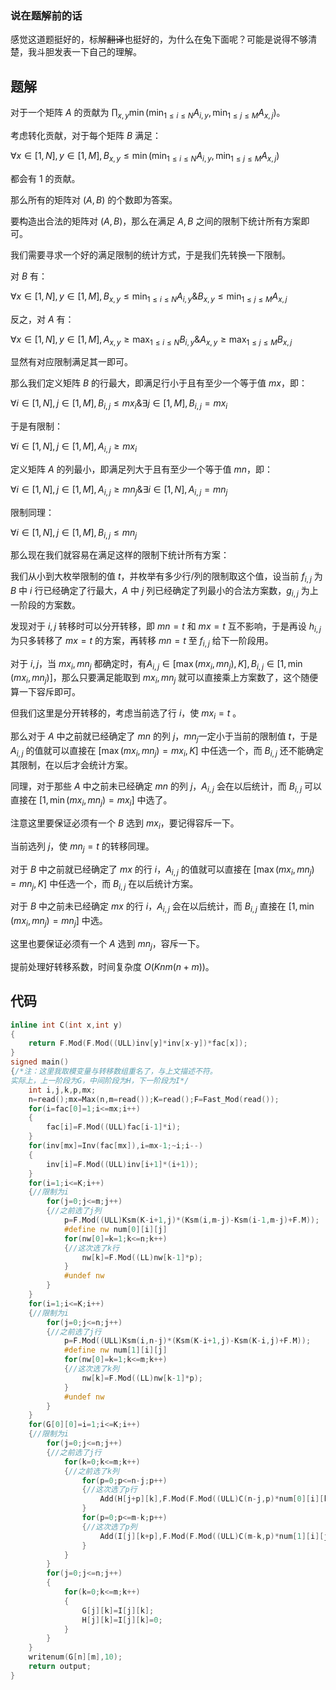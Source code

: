 ### 说在题解前的话

感觉这道题挺好的，标解~~翻译~~也挺好的，为什么在兔下面呢？可能是说得不够清楚，我斗胆发表一下自己的理解。

## 题解

对于一个矩阵 $A$ 的贡献为 $\prod_{x,y}\min(\min_{1\le i\le N}A_{i,y},\min_{1\le j\le M}A_{x,j})$。

考虑转化贡献，对于每个矩阵 $B$ 满足：

$\forall x\in [1,N],y\in [1,M],B_{x,y}\le \min(\min_{1\le i\le N}A_{i,y},\min_{1\le j\le M}A_{x,j})$

都会有 1 的贡献。

那么所有的矩阵对 $(A,B)$ 的个数即为答案。

要构造出合法的矩阵对 $(A,B)$，那么在满足 $A,B$ 之间的限制下统计所有方案即可。

我们需要寻求一个好的满足限制的统计方式，于是我们先转换一下限制。

对 $B$ 有：

$\forall x\in [1,N],y\in [1,M],B_{x,y}\le \min_{1\le i\le N}A_{i,y}\& B_{x,y}\le \min_{1\le j\le M}A_{x,j}$

反之，对 $A$ 有：

$\forall x\in [1,N],y\in [1,M],A_{x,y}\ge \max_{1\le i\le N}B_{i,y}\& A_{x,y}\ge \max_{1\le j\le M}B_{x,j}$

显然有对应限制满足其一即可。

那么我们定义矩阵 $B$ 的行最大，即满足行小于且有至少一个等于值 $mx$，即：

$\forall i\in [1,N],j\in [1,M],B_{i,j}\le mx_{i}\&\exists j\in [1,M],B_{i,j}= mx_{i}$

于是有限制：

$\forall i\in [1,N],j\in [1,M],A_{i,j}\ge mx_{i}$

定义矩阵 $A$ 的列最小，即满足列大于且有至少一个等于值 $mn$，即：

$\forall i\in [1,N],j\in [1,M],A_{i,j}\ge mn_{j}\&\exists i\in [1,N],A_{i,j}= mn_{j}$

限制同理：

$\forall i\in [1,N],j\in [1,M],B_{i,j}\le mn_{j}$

那么现在我们就容易在满足这样的限制下统计所有方案：

我们从小到大枚举限制的值 $t$，并枚举有多少行/列的限制取这个值，设当前 $f_{i,j}$ 为 $B$ 中 $i$ 行已经确定了行最大，$A$ 中 $j$ 列已经确定了列最小的合法方案数，$g_{i,j}$ 为上一阶段的方案数。

发现对于 $i,j$ 转移时可以分开转移，即 $mn=t$ 和 $mx=t$ 互不影响，于是再设 $h_{i,j}$ 为只多转移了 $mx=t$ 的方案，再转移 $mn=t$ 至 $f_{i,j}$ 给下一阶段用。

对于 $i,j$，当 $mx_{i},mn_{j}$ 都确定时，有$A_{i,j}\in[\max(mx_{i},mn_{j}),K],B_{i,j}\in[1,\min(mx_{i},mn_{j})]$，那么只要满足能取到 $mx_{i},mn_{j}$ 就可以直接乘上方案数了，这个随便算一下容斥即可。

但我们这里是分开转移的，考虑当前选了行 $i$，使 $mx_{i}=t$ 。

那么对于 $A$ 中之前就已经确定了 $mn$ 的列 $j$，$mn_{j}$一定小于当前的限制值 $t$，于是 $A_{i,j}$ 的值就可以直接在 $[\max(mx_{i},mn_{j})=mx_{i},K]$ 中任选一个，而 $B_{i,j}$ 还不能确定其限制，在以后才会统计方案。

同理，对于那些 $A$ 中之前未已经确定 $mn$ 的列 $j$，$A_{i,j}$ 会在以后统计，而 $B_{i,j}$ 可以直接在 $[1,\min(mx_{i},mn_{j})=mx_{i}]$ 中选了。

注意这里要保证必须有一个 $B$ 选到 $mx_{i}$，要记得容斥一下。

当前选列 $j$，使 $mn_{j}=t$ 的转移同理。

对于 $B$ 中之前就已经确定了 $mx$ 的行 $i$，$A_{i,j}$ 的值就可以直接在 $[\max(mx_{i},mn_{j})=mn_{j},K]$ 中任选一个，而 $B_{i,j}$ 在以后统计方案。

对于 $B$ 中之前未已经确定 $mx$ 的行 $i$，$A_{i,j}$ 会在以后统计，而 $B_{i,j}$ 直接在 $[1,\min(mx_{i},mn_{j})=mn_{j}]$ 中选。

这里也要保证必须有一个 $A$ 选到 $mn_{j}$，容斥一下。

提前处理好转移系数，时间复杂度 $O(Knm(n+m))$。

## 代码

```cpp
inline int C(int x,int y)
{
	return F.Mod(F.Mod((ULL)inv[y]*inv[x-y])*fac[x]);
}
signed main()
{/*注：这里我取模变量与转移数组重名了，与上文描述不符。
实际上，上一阶段为G，中间阶段为H，下一阶段为I*/
	int i,j,k,p,mx;
	n=read();mx=Max(n,m=read());K=read();F=Fast_Mod(read());
	for(i=fac[0]=1;i<=mx;i++)
	{
		fac[i]=F.Mod((ULL)fac[i-1]*i);
	}
	for(inv[mx]=Inv(fac[mx]),i=mx-1;~i;i--)
	{
		inv[i]=F.Mod((ULL)inv[i+1]*(i+1));
	}
	for(i=1;i<=K;i++)
	{//限制为i
		for(j=0;j<=m;j++)
		{//之前选了j列
			p=F.Mod((ULL)Ksm(K-i+1,j)*(Ksm(i,m-j)-Ksm(i-1,m-j)+F.M));
			#define nw num[0][i][j]
			for(nw[0]=k=1;k<=n;k++)
			{//这次选了k行
				nw[k]=F.Mod((LL)nw[k-1]*p);
			}
			#undef nw
		}
	}
	for(i=1;i<=K;i++)
	{//限制为i
		for(j=0;j<=n;j++)
		{//之前选了j行
			p=F.Mod((ULL)Ksm(i,n-j)*(Ksm(K-i+1,j)-Ksm(K-i,j)+F.M));
			#define nw num[1][i][j]
			for(nw[0]=k=1;k<=m;k++)
			{//这次选了k列
				nw[k]=F.Mod((LL)nw[k-1]*p);
			}
			#undef nw
		}
	}
	for(G[0][0]=i=1;i<=K;i++)
	{//限制为i
		for(j=0;j<=n;j++)
		{//之前选了j行
			for(k=0;k<=m;k++)
			{//之前选了k列
				for(p=0;p<=n-j;p++)
				{//这次选了p行
					Add(H[j+p][k],F.Mod(F.Mod((ULL)C(n-j,p)*num[0][i][k][p])*G[j][k]));
				}
				for(p=0;p<=m-k;p++)
				{//这次选了p列
					Add(I[j][k+p],F.Mod(F.Mod((ULL)C(m-k,p)*num[1][i][j][p])*H[j][k]));
				}
			}
		}
		for(j=0;j<=n;j++)
		{
			for(k=0;k<=m;k++)
			{
				G[j][k]=I[j][k];
				H[j][k]=I[j][k]=0;
			}
		}
	}
	writenum(G[n][m],10);
	return output;
}
```
